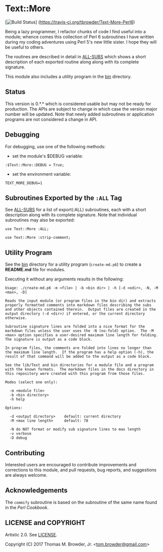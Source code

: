 # Text::More

[![Build Status](https://travis-ci.org/tbrowder/Text-More-Perl6.svg?branch=master)]
  (https://travis-ci.org/tbrowder/Text-More-Perl6)

Being a lazy programmer, I refactor chunks of code I find useful into
a module; whence comes this collection of Perl 6 subroutines I have
written during my coding adventures using Perl 5's new little sister.
I hope they will be useful to others.

The routines are described in detail in
[ALL-SUBS](https://github.com/tbrowder/Text-More-Perl6/blob/master/docs/ALL-SUBS.md)
which shows a short description of each exported routine along along
with its complete signature.

This module also includes a utility program in the
[bin](https://github.com/tbrowder/Text-More-Perl6/blob/master/bin)
directory.

## Status

This version is 0.\*.\* which is considered usable but may not be ready
for production.  The APIs are subject to change in which case the
version major number will be updated. Note that newly added
subroutines or application programs are not considered a change in
API.

## Debugging

For debugging, use one of the following methods:

- set the module's $DEBUG variable:

```Perl6
:$Text::More::DEBUG = True;
```

- set the environment variable:

```Perl6
TEXT_MORE_DEBUG=1
```

## Subroutines Exported by the `:ALL` Tag

See
[ALL-SUBS](https://github.com/tbrowder/Text-More-Perl6/blob/master/docs/ALL-SUBS.md)
for a list of export(:ALL) subroutines, each with a short description
along with its complete signature.  Note that individual subroutines
may also be exported:

```Perl6
use Text::More :ALL;
```

```Perl6
use Text::More :strip-comment;
```

## Utility Program

See the
[bin](https://github.com/tbrowder/Text-More-Perl6/blob/master/bin)
directory for a utility program (```create-md.p6```) to create a
**README.md** file for modules.

Executing it without any arguments results in the following:

```Perl6
Usage: ./create-md.p6 -m <file> | -b <bin dir> | -h [-d <odir>, -N, -M <max>, -D]

Reads the input module (or program files in the bin dir) and extracts
properly formatted comments into markdown files describing the subs
and other objects contained therein.  Output files are created in the
output directory (-d <dir>) if entered, or the current directory
otherwise.

Subroutine signature lines are folded into a nice format for the
markdown files unless the user uses the -N (no-fold) option.  The -M
<max> option specifies a user-desired maximum line length for folding.
The signature is output as a code block.

In program files, the comments are folded into lines no longer than
the maximum line length.  If the program has a help option (-h), the
result of that command will be added to the output as a code block.

See the lib/Text and bin directories for a module file and a program
with the known formats.  The markdown files in the docs directory in
this repository were created with this program from those files.

Modes (select one only):

  -m <module file>
  -b <bin directory>
  -h help

Options:

  -d <output directory>    default: current directory
  -M <max line length>     default: 78

  -N do NOT format or modify sub signature lines to max length
  -v verbose
  -D debug
```

## Contributing

Interested users are encouraged to contribute improvements and
corrections to this module, and pull requests, bug reports, and
suggestions are always welcome.

## Acknowledgements

The ```commify``` subroutine is based on the subroutine of the same
name found in the *Perl Cookbook*.

## LICENSE and COPYRIGHT

Artistic 2.0. See [LICENSE](https://github.com/tbrowder/Text-More-Perl6/blob/master/LICENCE).

Copyright (C) 2017 Thomas M. Browder, Jr. <<tom.browder@gmail.com>>
